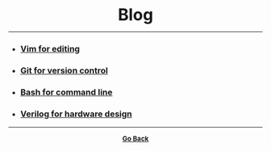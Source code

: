 <p align="center">
  <b>
  <font size="+3">Blog</font>
  </b>
</p>

---

  - ### [Vim for editing](blog_vim.md)
  - ### [Git for version control](blog_git.md)
  - ### [Bash for command line](blog_bash.md)
  - ### [Verilog for hardware design](blog_verilog.md)

---

<p align="center">
  <b>
  <a href="https://gs1293.github.io/"> <font size="-1">Go Back</font></a>
  </b>
</p>
